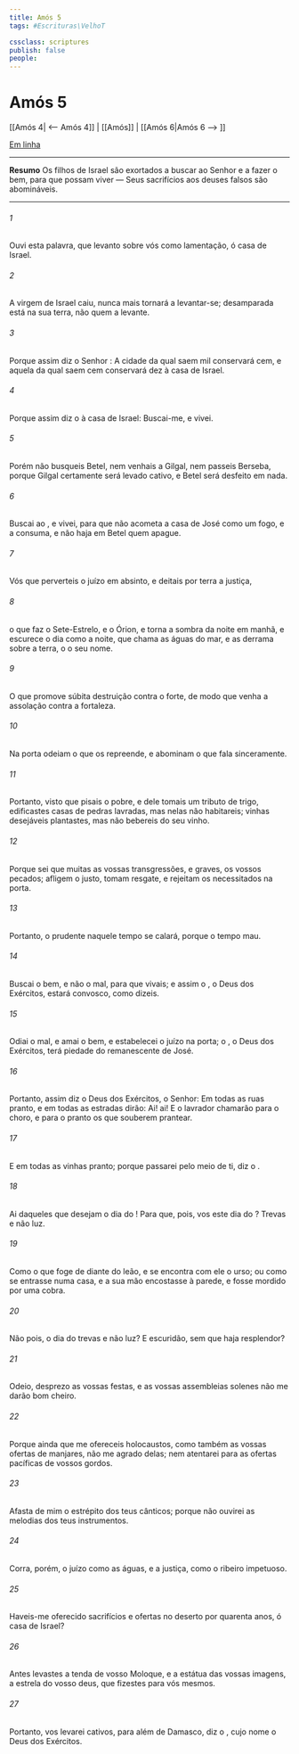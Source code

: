 ```yaml
---
title: Amós 5
tags: #Escrituras\VelhoT

cssclass: scriptures
publish: false
people:
---
```


# Amós 5
[[Amós 4| <-- Amós 4]] | [[Amós]] | [[Amós 6|Amós 6 --> ]]

[Em linha](https://churchofjesuschrist.org/study/scriptures/ot/amos/5?lang=por)

---
__Resumo__
Os filhos de Israel são exortados a buscar ao Senhor e a fazer o bem, para que possam viver — Seus sacrifícios aos deuses falsos são abomináveis.

---
###### 1 
Ouvi esta palavra, que levanto sobre vós como lamentação, ó casa de Israel.

###### 2 
A virgem de Israel caiu, nunca mais tornará a levantar-se; desamparada está na sua terra, não  quem a levante.

###### 3 
Porque assim diz o Senhor : A cidade da qual saem mil conservará cem, e aquela da qual saem cem conservará dez à casa de Israel.

###### 4 
Porque assim diz o  à casa de Israel: Buscai-me, e vivei.

###### 5 
Porém não busqueis Betel, nem venhais a Gilgal, nem passeis  Berseba, porque Gilgal certamente será levado cativo, e Betel será desfeito em nada.

###### 6 
Buscai ao , e vivei, para que não acometa a casa de José como um fogo, e a consuma, e não haja em Betel quem  apague.

###### 7 
Vós que perverteis o juízo em absinto, e deitais por terra a justiça,

###### 8 
 o que faz o Sete-Estrelo, e o Órion, e torna a sombra da noite em manhã, e escurece o dia como a noite, que chama as águas do mar, e as derrama sobre a terra, o   o seu nome.

###### 9 
O que promove súbita destruição contra o forte, de modo que venha a assolação contra a fortaleza.

###### 10 
Na porta odeiam o que os repreende, e abominam o que fala sinceramente.

###### 11 
Portanto, visto que pisais o pobre, e dele tomais um tributo de trigo, edificastes casas de pedras lavradas, mas nelas não habitareis; vinhas desejáveis plantastes, mas não bebereis do seu vinho.

###### 12 
Porque sei que  muitas as vossas transgressões, e graves, os vossos pecados; afligem o justo, tomam resgate, e rejeitam os necessitados na porta.

###### 13 
Portanto, o prudente naquele tempo se calará, porque o tempo  mau.

###### 14 
Buscai o bem, e não o mal, para que vivais; e assim o , o Deus dos Exércitos, estará convosco, como dizeis.

###### 15 
Odiai o mal, e amai o bem, e estabelecei o juízo na porta;  o , o Deus dos Exércitos, terá piedade do remanescente de José.

###### 16 
Portanto, assim diz o  Deus dos Exércitos, o Senhor: Em todas as ruas  pranto, e em todas as estradas dirão: Ai! ai! E o lavrador chamarão para o choro, e para o pranto os que souberem prantear.

###### 17 
E em todas as vinhas  pranto; porque passarei pelo meio de ti, diz o .

###### 18 
Ai daqueles que desejam o dia do ! Para que, pois, vos  este dia do ? Trevas  e não luz.

###### 19 
Como o que foge de diante do leão, e se encontra com ele o urso; ou como se entrasse numa casa, e a sua mão encostasse à parede, e fosse mordido por uma cobra.

###### 20 
Não  pois, o dia do  trevas e não luz? E escuridão, sem que haja resplendor?

###### 21 
Odeio, desprezo as vossas festas, e as vossas assembleias solenes não me darão bom cheiro.

###### 22 
Porque ainda que me ofereceis holocaustos, como também as vossas ofertas de manjares, não me agrado delas; nem atentarei para as ofertas pacíficas de vossos  gordos.

###### 23 
Afasta de mim o estrépito dos teus cânticos; porque não ouvirei as melodias dos teus instrumentos.

###### 24 
Corra, porém, o juízo como as águas, e a justiça, como o ribeiro impetuoso.

###### 25 
Haveis-me  oferecido sacrifícios e ofertas no deserto por quarenta anos, ó casa de Israel?

###### 26 
Antes levastes a tenda de vosso Moloque, e a estátua das vossas imagens, a estrela do vosso deus, que fizestes para vós mesmos.

###### 27 
Portanto, vos levarei cativos, para além de Damasco, diz o , cujo nome  o Deus dos Exércitos.

